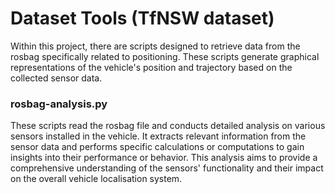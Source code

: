 # Dataset Tools (TfNSW dataset)

Within this project, there are scripts designed to retrieve data from the rosbag specifically related to positioning. These scripts generate graphical representations of the vehicle's position and trajectory based on the collected sensor data. 

### rosbag-analysis.py

These scripts read the rosbag file and conducts detailed analysis on various sensors installed in the vehicle. It extracts relevant information from the sensor data and performs specific calculations or computations to gain insights into their performance or behavior. This analysis aims to provide a comprehensive understanding of the sensors' functionality and their impact on the overall vehicle localisation system.
